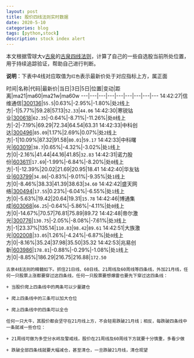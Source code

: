 ```yaml
---
layout: post
title: 股价四线法则实时数据
date: 2020-5-10
categories: blog
tags: [python,stock]
description: stock index alert
---
```



本文根据雪球大v[古泉](https://xueqiu.com/u/7148646888)的[古泉四线法则](https://xueqiu.com/7148646888/130498192)，计算了自己的一些自选股当前所处位置，用于持续追踪验证，帮助自己进行判断。

**说明**：下表中4线对应取值为`红色`表示最新价处于对应指标上方，属正面

时间|名称|代码|最新价|当日|3日|5日|位置|变动|距离|ma21|ma60|ma21w|ma60w
---|---|---|---|---|---|---|---|---
14:42:27|信维通信|[300136](https://xueqiu.com/S/SZ300136)|`55.5`|0.63%|-2.95%|-1.80%|处`2`线上方|-1|5.77%|59.28|57.13|`52.33`|`44.06`
14:42:30|寒锐钴业|[300618](https://xueqiu.com/S/SZ300618)|`62.35`|-0.64%|-8.71%|-11.26%|处`0`线上方|-2|-7.19%|69.29|72.34|64.54|63.31
14:42:33|中科创达|[300496](https://xueqiu.com/S/SZ300496)|`85.09`|1.17%|2.69%|0.07%|处`2`线上方|-1|10.09%|87.32|91.58|`80.01`|`59.17`
14:42:33|中科曙光|[603019](https://xueqiu.com/S/SH603019)|`38.7`|0.65%|-4.32%|-3.02%|处`1`线上方|0|-2.16%|41.44|44.16|41.85|`32.83`
14:42:31|诺力股份|[603611](https://xueqiu.com/S/SH603611)|`17.69`|-1.99%|-6.84%|-8.20%|处`0`线上方|-1|-12.39%|20.02|21.69|20.95|18.41
14:42:40|华友钴业|[603799](https://xueqiu.com/S/SH603799)|`34.86`|-0.83%|-9.01%|-9.35%|处`1`线上方|0|-8.46%|38.33|41.39|38.63|`34.60`
14:42:42|盛天网络|[300494](https://xueqiu.com/S/SZ300494)|`17.55`|0.23%|-6.04%|-6.55%|处`1`线上方|0|-5.63%|19.42|20.64|19.31|`15.78`
14:42:46|博通集成|[603068](https://xueqiu.com/S/SH603068)|`66.25`|-0.64%|-5.86%|-4.11%|处`0`线上方|0|-14.67%|70.57|76.81|75.89|89.72
14:42:48|帝尔激光|[300776](https://xueqiu.com/S/SZ300776)|`130.75`|-2.05%|-8.08%|-7.61%|处`3`线上方|-1|23.37%|135.14|`110.83`|`98.42`|`89.61`
14:42:51|大族激光|[002008](https://xueqiu.com/S/SZ002008)|`33.05`|1.26%|-4.24%|-6.87%|处`0`线上方|0|-8.16%|35.24|37.98|35.50|35.32
14:42:53|兆易创新|[603986](https://xueqiu.com/S/SH603986)|`178.81`|-0.88%|-0.29%|-1.08%|处`1`线上方|0|-8.85%|186.29|216.75|216.88|`172.50`

```
古泉4线法则的精髓如下。抓住21日线、60日线、21周线及60周线等四条线，外加21月线，任何一只股票上涨都要穿过这四条线，任何一只股票要想爆雷也要先下穿过这四条线：

+ 当股价爬上四条线中的两条可以少量建仓

+ 爬上四条线中的三条可以加大仓位

+ 爬上四条线中的四条可以全仓

任何一只大牛，其股价都会坚守在21月线上方，不会轻易跌破21月线；相反，每跌破四条线中一条就减一些仓位：

+ 21周线可做为多空分水岭及警戒线，股价在21周线及60周线下方就要十分慎重，多看少做

+ 跌破全部四条线就要大幅减仓，甚至清仓，一旦跌破21月线，清仓观望
```